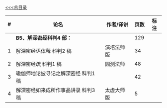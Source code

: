 [<<<总目录](./index.md)


|#|论名| 作者/译讲|页数|标注|
|-|-----------------------|---|--|--|
||**B5、解深密经科判4 部：**||129|
|1|解深密经语体释 科判2 稿| 演培法师版|34|
|2|解深密经疏 科判1 稿| 圆测法师|48|
|3|瑜伽师地论披寻记之解深密经 科判1 稿||42|
|4|解深密经如来成所作事品讲录 科判3 稿| 太虚大师版|5|
